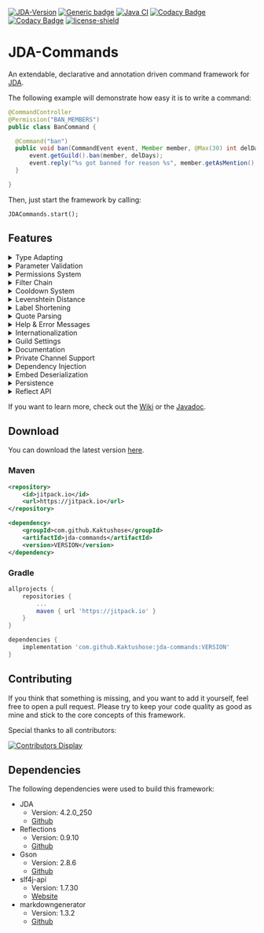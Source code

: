 [![JDA-Version](https://img.shields.io/badge/JDA%20Version-4.3.0__310-important)](https://github.com/DV8FromTheWorld/JDA#download)
[![Generic badge](https://img.shields.io/badge/Download-1.1.1-green.svg)](https://github.com/Kaktushose/jda-commands/releases/latest)
[![Java CI](https://github.com/Kaktushose/jda-commands/actions/workflows/ci.yml/badge.svg?branch=dev)](https://github.com/Kaktushose/jda-commands/actions/workflows/ci.yml)
[![Codacy Badge](https://app.codacy.com/project/badge/Coverage/f2b4367f6d0f42d89b7e51331f3ce299)](https://www.codacy.com/gh/Kaktushose/jda-commands/dashboard?utm_source=github.com&utm_medium=referral&utm_content=Kaktushose/jda-commands&utm_campaign=Badge_Coverage)
[![Codacy Badge](https://app.codacy.com/project/badge/Grade/f2b4367f6d0f42d89b7e51331f3ce299)](https://www.codacy.com/manual/Kaktushose/jda-commands?utm_source=github.com&utm_medium=referral&utm_content=Kaktushose/jda-commands&utm_campaign=Badge_Grade)
[![license-shield](https://img.shields.io/badge/License-Apache%202.0-lightgrey.svg)]()

# JDA-Commands

An extendable, declarative and annotation driven command framework for [JDA](https://github.com/DV8FromTheWorld/JDA).

The following example will demonstrate how easy it is to write a command:

```java
@CommandController
@Permission("BAN_MEMBERS")
public class BanCommand {

  @Command("ban")
  public void ban(CommandEvent event, Member member, @Max(30) int delDays, @Optional @Concat String reason) {
      event.getGuild().ban(member, delDays); 
      event.reply("%s got banned for reason %s", member.getAsMention(), reason);
  }

}
```
Then, just start the framework by calling:

`JDACommands.start();`

## Features

<details>
<summary>Type Adapting</summary>

As seen in the example, the method signature will be translated into a command syntax. When a command gets called, 
this framework will adapt the raw String input to the types specified in the method signature. As a result all the boilerplate code 
for parsing parameters becomes obsolete. 
</details>
<details>
<summary>Parameter Validation</summary>

Parameters can have additional constraints, such as min or max value, etc. When a constraint fails, an error message will be sent automatically. 
You can also define your own constraints. 
</details>
<details>
<summary>Permissions System</summary>

The permission system supports both using discord permissions and custom permissions. By default, you can use all permissions defined inside
JDAs [Permission Embed](https://ci.dv8tion.net/job/JDA/javadoc/net/dv8tion/jda/api/Permission.html). 
By adding your own permission validator, you can use custom permission strings and bind permissions to certain roles or members.   
</details>
<details>
<summary>Filter Chain</summary>

You can define filters that will run before each command execution. This can be useful to perform additional checks, 
which aren't supported by this framework.
</details>
<details>
<summary>Cooldown System</summary>

Commands can have a per-user cooldown to rate limit the execution of commands. 
</details>
<details>
<summary>Levenshtein Distance</summary>

The Levenshtein distance between two words is the minimum number of single-character edits (insertions, deletions or substitutions) required to change one word into the other.
For instance, the input `tpyo` will match the command label `typo`.
</details>
<details>
<summary>Label Shortening</summary>

Label shortening can be compared to the auto complete feature of a terminal. For instance, the command label `foo` will also match the input
`f` or `fo` as long as only one command that starts with `f` (or respectively `fo`) exists. This also works for sub command labels. 
</details>
<details>
<summary>Quote Parsing</summary>

Normally arguments are split at every empty space. This makes it impossible to pass one argument that contains several words. 
In order to fix this issue, the default event parser can parse quotes. In other words: The input `label "arg0 arg1" arg2` will be
parsed to `[label, arg0 arg1, arg2]` instead of `[label, "arg0, arg1", arg2]`.
</details>
<details>
<summary>Help & Error Messages</summary>

The `@Command` annotation has additional attributes to document commands. These attributes are used to automatically create
Help Embeds. Furthermore, there are default Error Embeds for all validation systems of this framework. (Parameter Constraints, Permissions, etc.) 
</details>
<details>
<summary>Internationalization</summary>

This framework and all the output it generates are in English. However, you can easily change the language. 
All embeds sent can also be loaded from a json file, which uses placeholders. 
</details>
<details>
<summary>Guild Settings</summary>

Settings, such as the prefix or muted channels, are available on a per-guild level. By default, all settings apply globally. 
</details>
<details>
<summary>Documentation</summary>

It's possible to generate command documentation in markdown and html format. A GitHub Action for this is also planned.
</details>
<details>
<summary>Private Channel Support</summary>

If enabled, commands can also be called by sending a private message to the Bot. 
</details>
<details>
<summary>Dependency Injection</summary>

This framework has a basic implementation of dependency injection, since you don't construct your command classes on your own.
</details>
<details>
<summary>Embed Deserialization</summary>

You can serialize and deserialize JDAs EmbedBuilder object to json. This comes in pretty handy, because for example you don't have to 
recompile the whole project if you find one typo inside your embed. 
</details>
<details>
<summary>Persistence</summary>

This framework has builtin classes to store settings and user permissions in different formats, such as json or mysql. 
</details>
<details>
<summary>Reflect API</summary>

Just like Javas Reflect API this framework also supports accessing and modifying command definitions at runtime.  
</details>

If you want to learn more, check out the [Wiki](https://github.com/Kaktushose/jda-commands/wiki) or the [Javadoc](https://kaktushose.github.io/jda-commands/).

## Download

You can download the latest version [here](https://github.com/Kaktushose/jda-commands/releases/latest).

### Maven

```xml
<repository>
    <id>jitpack.io</id>
    <url>https://jitpack.io</url>
</repository>
```

```xml
<dependency>
    <groupId>com.github.Kaktushose</groupId>
    <artifactId>jda-commands</artifactId>
    <version>VERSION</version>
</dependency>
```

### Gradle

```groovy
allprojects {
    repositories {
        ...
        maven { url 'https://jitpack.io' }
    }
}
```

```groovy
dependencies {
    implementation 'com.github.Kaktushose:jda-commands:VERSION'
}
```

## Contributing

If you think that something is missing, and you want to add it yourself, feel free to open a pull request. Please try to keep your code quality as good as mine and stick to the core concepts of this framework.

Special thanks to all contributors:

[![Contributors Display](https://badges.pufler.dev/contributors/kaktushose/jda-commands?size=50&padding=5&bots=false)](https://badges.pufler.dev)

## Dependencies

The following dependencies were used to build this framework:

- JDA
  - Version: 4.2.0_250
  - [Github](https://github.com/DV8FromTheWorld/JDA)
- Reflections
  - Version: 0.9.10
  - [Github](https://github.com/ronmamo/reflections)
- Gson
  - Version: 2.8.6
  - [Github](https://github.com/google/gson)
- slf4j-api
  - Version: 1.7.30
  - [Website](http://www.slf4j.org/)
- markdowngenerator
  - Version: 1.3.2
  - [Github](https://github.com/Steppschuh/Java-Markdown-Generator)
